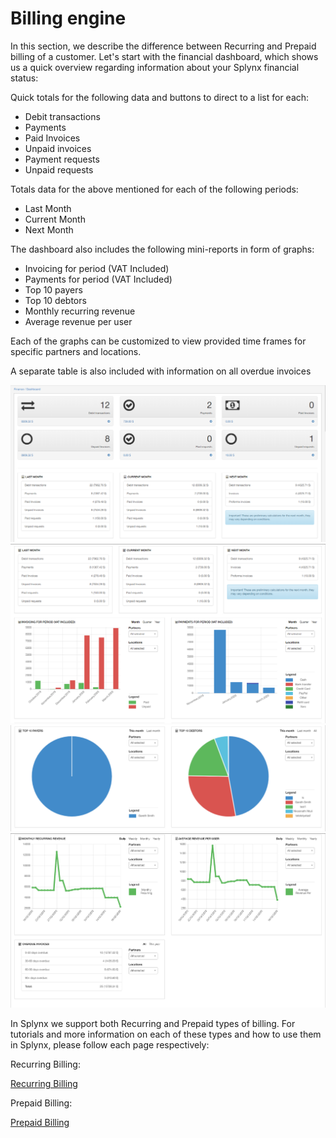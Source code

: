 Billing engine
==========

In this section, we describe the difference between Recurring and Prepaid billing of a customer.
Let's start with the financial dashboard, which shows us a quick overview regarding information about your Splynx financial status:

Quick totals for the following data and buttons to direct to a list for each:

* Debit transactions
* Payments
* Paid Invoices
* Unpaid invoices
* Payment requests
* Unpaid requests


Totals data for the above mentioned for each of the following periods:

* Last Month
* Current Month
* Next Month

The dashboard also includes the following mini-reports in form of graphs:

* Invoicing for period (VAT Included)
* Payments for period (VAT Included)
* Top 10 payers
* Top 10 debtors
* Monthly recurring revenue
* Average revenue per user

Each of the graphs can be customized to view provided time frames for specific partners and locations.

A separate table is also included with information on all overdue invoices


![Finance dashboard](finance_dashboard_3.png)
![Finance dashboard](finance_dashboard_4.png)
![Finance dashboard](finance_dashboard_5.png)
![Finance dashboard](finance_dashboard_6.png)


In Splynx we support both Recurring and Prepaid types of billing. For tutorials and more information on each of these types and how to use them in Splynx, please follow each page respectively:

Recurring Billing:

[Recurring Billing](finance\billing_engine\recurring\recurring_billing.md)

Prepaid Billing:

[Prepaid Billing](finance\billing_engine\prepaid\prepaid_billing.md)
